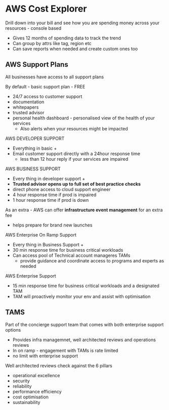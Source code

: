 # AWS Cost Explorer

Drill down into your bill and see how you are spending money across your resources - console based 
* Gives 12 months of spending data to track the trend
* Can group by attrs like tag, region etc
* Can save reports when needed and create custom ones too

## AWS Support Plans
All businesses have access to all support plans

By default - basic support plan - FREE
* 24/7 access to customer support
* documentation
* whitepapers
* trusted advisor
* personal health dashboard - personalised view of the health of your services 
  * Also alerts when your resources might be impacted 

AWS DEVELOPER SUPPORT
* Everything in basic +
* Email customer support directly with a 24hour response time
    * less than 12 hour reply if your services are impaired 

AWS BUSINESS SUPPORT
* Every thing in developer support + 
* **Trusted advisor opens up to full set of best practice checks**
* direct phone access to cloud support engineer 
* 4 hour response time if prod is impaired 
* 1 hour response time if prod is down

As an extra - AWS can offer **infrastructure event management** for an extra fee
* helps prepare for brand new launches 


AWS Enterprise On Ramp Support
* Every thing in Business Support + 
* 30 min response time for business critical workloads 
* Can access pool of Technical account manageres TAMs 
  * provide guidance and coordinate access to programs and experts as needed

AWS Enterprise Support 
* 15 min response time for business critical workloads and a designated TAM
* TAM will proactively monitor your env and assist with optimisation 


## TAMS
Part of the concierge support team that comes with both enterprise support options 
* Provides infra managemnet, well architected reviews and operations reviews 
* In on ramp - engagement with TAMs is rate limited
* no limit with enterprise support 


Well architected reviews
check against the 6 pillars 
* operational excellence
* security
* reliability
* performance efficiency 
* cost optimisation
* sustainability 




 